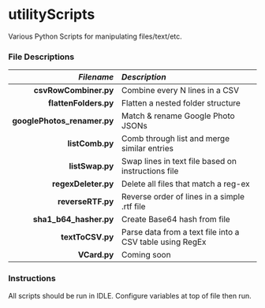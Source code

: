 # utilityScripts
Various Python Scripts for manipulating files/text/etc.

### File Descriptions
*Filename* | *Description*
-----:|:-----
**csvRowCombiner.py** | Combine every N lines in a CSV
**flattenFolders.py** | Flatten a nested folder structure
**googlePhotos_renamer.py** | Match & rename Google Photo JSONs
**listComb.py** | Comb through list and merge similar entries
**listSwap.py** | Swap lines in text file based on instructions file
**regexDeleter.py** | Delete all files that match a reg-ex
**reverseRTF.py** | Reverse order of lines in a simple .rtf file
**sha1_b64_hasher.py** | Create Base64 hash from file
**textToCSV.py** | Parse data from a text file into a CSV table using RegEx
**VCard.py** | Coming soon


### Instructions
All scripts should be run in IDLE.
Configure variables at top of file then run.

